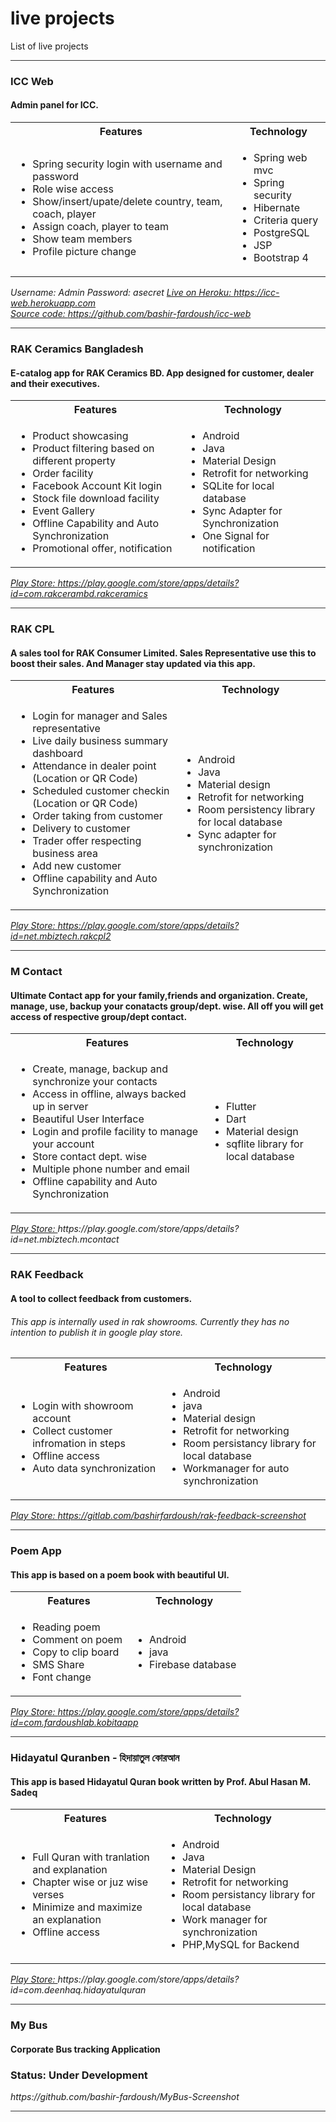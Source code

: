 # live projects
List of live projects
<hr style="height:1px;  border:none; color:#333; background-color:#333;" />


<h3>ICC Web</h3>
<h4>Admin panel for ICC. </h4>
<table >
  <tr>
    <th>
      <b>Features</b>
    </th>
    <th>
      <b>Technology</b>
    </th>
  </tr>
  <tr>
    <td>
      <ul>
        <li>Spring security login with username and password</li>
        <li>Role wise access</li>
        <li>Show/insert/upate/delete country, team, coach, player</li>
        <li>Assign coach, player to team </li>
        <li>Show team members</li>
        <li>Profile picture change</li>
      </ul>
    </td>
    <td>
      <ul>
        <li>Spring web mvc</li>
        <li>Spring security</li>
        <li>Hibernate</li>
        <li>Criteria query</li>
        <li>PostgreSQL</li>
        <li>JSP</li>
        <li>Bootstrap 4</li>
      </ul>
    </td>
  </tr>
 </table>

<i>Username: Admin</i>
<i>Password: asecret</i>
<i><a href="https://icc-web.herokuapp.com">Live on Heroku: </a>https://icc-web.herokuapp.com</i></br>
<i><a href="https://github.com/bashir-fardoush/icc-web">Source code: </a>https://github.com/bashir-fardoush/icc-web</i>

<hr style="height:1px;  border:none; color:#333; background-color:#333;" />


<h3>RAK Ceramics Bangladesh</h3>
<h4>E-catalog app for RAK Ceramics BD. App designed for customer, dealer and their executives.</h4>
<table >
  <tr>
    <th>
      <b>Features</b>
    </th>
    <th>
      <b>Technology</b>
    </th>
  </tr>
  <tr>
    <td>
      <ul>
        <li>Product showcasing</li>
        <li>Product filtering based on different property</li>
        <li>Order facility </li>
        <li>Facebook Account Kit login</li>
        <li>Stock file download facility</li> 
        <li>Event Gallery</li>
        <li>Offline Capability and Auto Synchronization</li>
        <li>Promotional offer, notification</li>
      </ul>
    </td>
    <td>
      <ul>
        <li>Android</li>
        <li>Java</li>
        <li>Material Design</li>
        <li>Retrofit for networking</li>
        <li>SQLite for local database</li>
        <li>Sync Adapter for Synchronization</li>
        <li>One Signal for notification</li>
      </ul>
    </td>
  </tr>
 </table>

<i><a href="https://play.google.com/store/apps/details?id=com.rakcerambd.rakceramics">Play Store: </a> https://play.google.com/store/apps/details?id=com.rakcerambd.rakceramics</i>

<hr style="height:1px;  border:none; color:#333; background-color:#333;" />

<h3>RAK CPL</h3>
<h4>A sales tool for RAK Consumer Limited. Sales Representative use this to boost their sales. And Manager stay updated via this app. </h4>
<table >
  <tr>
    <th>
      <b>Features</b>
    </th>
    <th>
      <b>Technology</b>
    </th>
  </tr>
  <tr>
    <td>
      <ul>
        <li>Login for manager and Sales representative</li>
        <li>Live daily business summary dashboard</li>
        <li>Attendance in dealer point (Location or QR Code)</li>
        <li>Scheduled customer checkin (Location or QR Code)</li>
        <li>Order taking from customer</li>
        <li>Delivery to customer</li> 
        <li>Trader offer respecting business area</li> 
        <li>Add new customer</li>
        <li>Offline capability and Auto Synchronization</li>
      </ul>
    </td>
    <td>
      <ul>
        <li>Android</li>
        <li>Java</li>
        <li>Material design</li>
        <li>Retrofit for networking</li>
        <li>Room persistency library for local database</li>
        <li>Sync adapter for synchronization</li>
      </ul>
    </td>
  </tr>
 </table>

<i><a href="https://play.google.com/store/apps/details?id=net.mbiztech.rakcpl2">Play Store: </a> https://play.google.com/store/apps/details?id=net.mbiztech.rakcpl2 </i>

<hr style="height:1px;  border:none; color:#333; background-color:#333;" />

<h3>M Contact<h4>
<h4>Ultimate Contact app for your family,friends and organization. Create, manage, use, backup your conatacts group/dept. wise. All off you will get access of respective group/dept contact.</h4>
  <table >
  <tr>
    <th>
      <b>Features</b>
    </th>
    <th>
      <b>Technology</b>
    </th>
  </tr>
  <tr>
    <td>
      <ul>
        <li>Create, manage, backup and synchronize your contacts</li>
        <li>Access in offline, always backed up in server</li>
        <li>Beautiful User Interface</li>
        <li>Login and profile facility to manage your account</li>
        <li> Store contact dept. wise</li>
        <li>Multiple phone number and email</li> 
        <li>Offline capability and Auto Synchronization</li>
      </ul>
    </td>
    <td>
      <ul>
        <li>Flutter</li>
        <li>Dart</li>
        <li>Material design</li>
        <li>sqflite library for local database</li>
      </ul>
    </td>
  </tr>
 </table>
<i><a href="https://play.google.com/store/apps/details?id=net.mbiztech.mcontact">Play Store: </a> 
  https://play.google.com/store/apps/details?id=net.mbiztech.mcontact</i>

<hr style="height:1px;  border:none; color:#333; background-color:#333;" />
<h3>RAK Feedback</h3>
<h4>A tool to collect feedback from customers.</h4>
<h6>This app is internally used in rak showrooms. Currently they has no intention to publish it in google play store. </h6>
<table >
  <tr>
    <th>
      <b>Features</b>
    </th>
    <th>
      <b>Technology</b>
    </th>
  </tr>
  <tr>
    <td>
      <ul>
        <li>Login with showroom account</li>
        <li>Collect customer infromation in steps</li>
        <li>Offline access</li>
        <li>Auto data synchronization</li>
      </ul>
    </td>
    <td>
      <ul>
        <li>Android</li>
        <li>java</li>
        <li>Material design</li>
        <li>Retrofit for networking</li>
        <li>Room persistancy library for local database</li>
        <li>Workmanager for auto synchronization</li>
      </ul>
    </td>
  </tr>
 </table>

<i><a href="https://gitlab.com/bashirfardoush/rak-feedback-screenshot">Play Store: </a> https://gitlab.com/bashirfardoush/rak-feedback-screenshot </i>

<hr style="height:1px;  border:none; color:#333; background-color:#333;" />

<h3>Poem App</h3>
<h4>This app is based on a poem book with beautiful UI.</h4>
<table >
  <tr>
    <th>
      <b>Features</b>
    </th>
    <th>
      <b>Technology</b>
    </th>
  </tr>
  <tr>
    <td>
      <ul>
        <li>Reading poem</li>
        <li>Comment on poem</li>
        <li>Copy to clip board</li>
        <li>SMS Share</li> 
        <li>Font change</li>
      </ul>
    </td>
    <td>
      <ul>
        <li>Android</li>
        <li>java</li>
        <li>Firebase database</li>
      </ul>
    </td>
  </tr>
 </table>

<i><a href="https://play.google.com/store/apps/details?id=com.fardoushlab.kobitaapp">Play Store: </a> https://play.google.com/store/apps/details?id=com.fardoushlab.kobitaapp </i>

<hr style="height:1px;  border:none; color:#333; background-color:#333;" />

<h3> Hidayatul Quranben - হিদায়াতুল কোরআন</h3>
<h4>This app is based Hidayatul Quran book written by Prof. Abul Hasan M. Sadeq</h4>

<table >
  <tr>
    <th>
      <b>Features</b>
    </th>
    <th>
      <b>Technology</b>
    </th>
  </tr>
  <tr>
    <td>
      <ul>
        <li>Full Quran with tranlation and explanation</li>
        <li>Chapter wise or juz wise verses</li>
        <li>Minimize and maximize an explanation</li>
        <li>Offline access</li> 
      </ul>
    </td>
    <td>
      <ul>
        <li>Android</li>
        <li>Java</li>
        <li>Material Design</li>
        <li>Retrofit for networking</li>
        <li>Room persistancy library for local database</li> 
        <li>Work manager for synchronization</li>
        <li>PHP,MySQL for Backend</li>
      </ul>
    </td>
  </tr>
 </table>
<i><a href="https://play.google.com/store/apps/details?id=com.deenhaq.hidayatulquran">Play Store: </a>https://play.google.com/store/apps/details?id=com.deenhaq.hidayatulquran</i>

<hr style="height:1px;  border:none; color:#333; background-color:#333;" />

<h3>My Bus </h3>
<h4>Corporate Bus tracking Application </h4>

<h3>Status: Under Development</h4>
<i> https://github.com/bashir-fardoush/MyBus-Screenshot</i>

<hr style="height:1px;  border:none; color:#333; background-color:#333;" />


